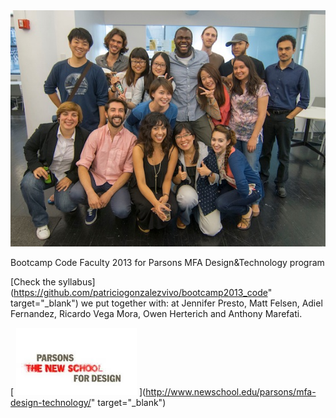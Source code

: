 <div id="myslides">
			<img class="roundPhoto" src="01.jpg" alt="slide"/>
</div>


Bootcamp Code Faculty 2013 for Parsons MFA Design&Technology program

[Check the syllabus](https://github.com/patriciogonzalezvivo/bootcamp2013_code" target="_blank") we put together with: at Jennifer Presto, Matt Felsen, Adiel Fernandez, Ricardo Vega Mora, Owen Herterich and Anthony Marefati.

[ ![sponsor](sponsor.jpg) ](http://www.newschool.edu/parsons/mfa-design-technology/" target="_blank")
